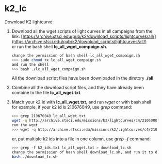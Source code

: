 # k2_lc
Download K2 lightcurve

1. Download all the wget scripts of light curves in all campaigns from the link:
[https://archive.stsci.edu/pub/k2/download_scripts/lightcurves/all/](https://archive.stsci.edu/pub/k2/download_scripts/lightcurves/all/)  
    or run the bash shell **lc_all_wget_compaign.sh**.

    ```bash
    change the permission of bash shell lc_all_wget_compaign.sh
    >>> sudo chmod +x lc_all_wget_compaign.sh
    and run the shell
    >>> bash ./lc_all_wget_compaign.sh
    ```

    All the download script files have been downloaded in the diretory **./all**

2. Combine all the download script files, and they have already been combine to the file **lc_all_wget.txt**.

3. Match your k2 id with **lc_all_wget.txt**, and run *wget* or with bash shell  
    for example, if your k2 id is 210676049, use *grep* command:
    ```bash
    >>> grep 210676049 lc_all_wget.txt
    wget -q http://archive.stsci.edu/missions/k2/lightcurves/c4/210600000/76000/ktwo210676049-c04_llc.fits
    run the wget
    >>> wget -q http://archive.stsci.edu/missions/k2/lightcurves/c4/210600000/76000/ktwo210676049-c04_llc.fits
    ```
    or, put multiple k2 ids into a file in one column, use *grep -f* command:
    ```bash
    >>> grep -f k2_ids.txt lc_all_wget.txt > download_lc.sh
    change the permission of bash shell download_lc.sh, and run it to download,
    bash ./download_lc.sh
    ```